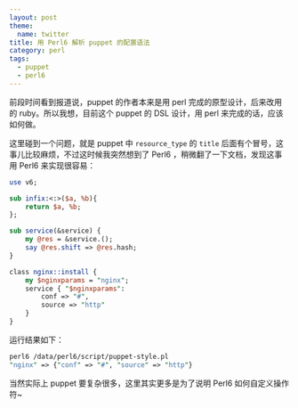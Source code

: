 ```yaml
---
layout: post
theme:
  name: twitter
title: 用 Perl6 解析 puppet 的配置语法
category: perl
tags:
  - puppet
  - perl6
---
```


前段时间看到报道说，puppet 的作者本来是用 perl 完成的原型设计，后来改用的 ruby。所以我想，目前这个 puppet 的 DSL 设计，用 perl 来完成的话，应该如何做。

这里碰到一个问题，就是 puppet 中 `resource_type` 的 `title` 后面有个冒号，这事儿比较麻烦，不过这时候我突然想到了 Perl6 ，稍微翻了一下文档，发现这事用 Perl6 来实现很容易：

```perl
use v6;

sub infix:<:>($a, %b){
    return $a, %b;
};

sub service(&service) {
    my @res = &service.();
    say @res.shift => @res.hash;
}

class nginx::install {
	my $nginxparams = "nginx";
	service { "$nginxparams":
        conf => "#",
        source => "http" 
    }
}
```

运行结果如下：

```perl
perl6 /data/perl6/script/puppet-style.pl
"nginx" => {"conf" => "#", "source" => "http"}
```

当然实际上 puppet 要复杂很多，这里其实更多是为了说明 Perl6 如何自定义操作符~
